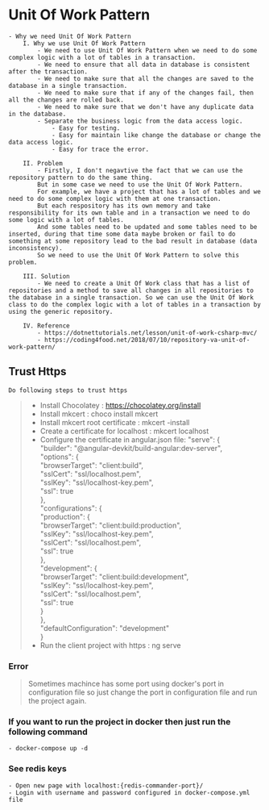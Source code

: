 # Unit Of Work Pattern

    - Why we need Unit Of Work Pattern
        I. Why we use Unit Of Work Pattern
            - We need to use Unit Of Work Pattern when we need to do some complex logic with a lot of tables in a transaction.
            - We need to ensure that all data in database is consistent after the transaction.
            - We need to make sure that all the changes are saved to the database in a single transaction.
            - We need to make sure that if any of the changes fail, then all the changes are rolled back.
            - We need to make sure that we don't have any duplicate data in the database.
            - Separate the business logic from the data access logic.
                - Easy for testing.
                - Easy for maintain like change the database or change the data access logic.
                - Easy for trace the error.

        II. Problem
            - Firstly, I don't negavtive the fact that we can use the repository pattern to do the same thing.
            But in some case we need to use the Unit Of Work Pattern.
            For example, we have a project that has a lot of tables and we need to do some complex logic with them at one transaction.
            But each respository has its own memory and take responsibility for its own table and in a transaction we need to do some logic with a lot of tables.
            And some tables need to be updated and some tables need to be inserted, during that time some data maybe broken or fail to do something at some repository lead to the bad result in database (data inconsistency).
            So we need to use the Unit Of Work Pattern to solve this problem.

        III. Solution
            - We need to create a Unit Of Work class that has a list of repositories and a method to save all changes in all repositories to the database in a single transaction. So we can use the Unit Of Work class to do the complex logic with a lot of tables in a transaction by using the generic repository.

        IV. Reference
            - https://dotnettutorials.net/lesson/unit-of-work-csharp-mvc/
            - https://coding4food.net/2018/07/10/repository-va-unit-of-work-pattern/

## Trust Https

    Do following steps to trust https

> - Install Chocolatey : https://chocolatey.org/install
> - Install mkcert : choco install mkcert
> - Install mkcert root certificate : mkcert -install
> - Create a certificate for localhost : mkcert localhost
> - Configure the certificate in angular.json file: 
>        "serve": { <br/>
>          "builder": "@angular-devkit/build-angular:dev-server",<br/>
>          "options": {<br/>
>            "browserTarget": "client:build",<br/>
>            "sslCert": "ssl/localhost.pem",<br/>
>            "sslKey": "ssl/localhost-key.pem",<br/>
>            "ssl": true<br/>
>          },<br/>
>          "configurations": {<br/>
>            "production": {<br/>
>              "browserTarget": "client:build:production",<br/>
>              "sslKey": "ssl/localhost-key.pem",<br/>
>              "sslCert": "ssl/localhost.pem",<br/>
>              "ssl": true<br/>
>            },<br/>
>            "development": {<br/>
>              "browserTarget": "client:build:development",<br/>
>              "sslKey": "ssl/localhost-key.pem",<br/>
>              "sslCert": "ssl/localhost.pem",<br/>
>              "ssl": true<br/>
>            }<br/>
>          },<br/>
>          "defaultConfiguration": "development"<br/>
>        }<br/>
> - Run the client project with https : ng serve
### Error

> Sometimes machince has some port using docker's port in configuration file so just change the port in configuration file and run the project again.

### If you want to run the project in docker then just run the following command

    - docker-compose up -d

### See redis keys

    - Open new page with localhost:{redis-commander-port}/
    - Login with username and password configured in docker-compose.yml file
